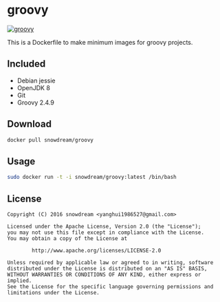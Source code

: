 # groovy
[![groovy](http://dockeri.co/image/snowdream/groovy)](https://hub.docker.com/r/snowdream/groovy/)

This is a Dockerfile to make minimum images for groovy projects.

## Included
* Debian jessie
* OpenJDK 8
* Git
* Groovy 2.4.9


## Download
```bash
docker pull snowdream/groovy
```

## Usage
```bash
sudo docker run -t -i snowdream/groovy:latest /bin/bash
```

## License
```
Copyright (C) 2016 snowdream <yanghui1986527@gmail.com>

Licensed under the Apache License, Version 2.0 (the "License");
you may not use this file except in compliance with the License.
You may obtain a copy of the License at

        http://www.apache.org/licenses/LICENSE-2.0

Unless required by applicable law or agreed to in writing, software
distributed under the License is distributed on an "AS IS" BASIS,
WITHOUT WARRANTIES OR CONDITIONS OF ANY KIND, either express or implied.
See the License for the specific language governing permissions and
limitations under the License.
```
